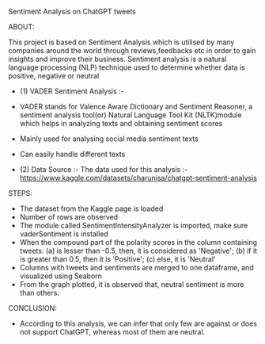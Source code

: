 Sentiment Analysis on ChatGPT tweets

ABOUT:

This project is based on Sentiment Analysis which is utilised by many companies around the world through reviews,feedbacks etc in order to gain insights and improve their business.
Sentiment analysis is a natural language processing (NLP) technique used to determine whether data is positive, negative or neutral
- (1) VADER Sentiment Analysis :-
- VADER stands for Valence Aware Dictionary and Sentiment Reasoner, a sentiment analysis tool(or) Natural Language Tool Kit (NLTK)module which helps in analyzing texts and obtaining sentiment scores
-  Mainly used for analysing social media sentiment texts
- Can easily handle different texts

- (2) Data Source :- The data used for this analysis :- https://www.kaggle.com/datasets/charunisa/chatgpt-sentiment-analysis

STEPS:
- The dataset from the Kaggle page is loaded
- Number of rows are observed
- The module called SentimentIntensityAnalyzer is imported, make sure vaderSentiment is installed
- When the compound part of the polarity scores in the column containing tweets:
(a) is lesser than -0.5, then, it is considered as 'Negative';
(b) if it is greater than 0.5, then it is 'Positive';
(c) else, it is 'Neutral'
- Columns with tweets and sentiments are merged to one dataframe, and visualized using Seaborn
- From the graph plotted, it is observed that, neutral sentiment is more than others.

CONCLUSION:
- According to this analysis, we can infer that only few are against or does not support ChatGPT, whereas most of them are neutral.
